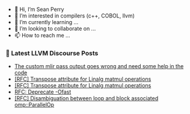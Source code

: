 - 👋 Hi, I’m Sean Perry
- 👀 I’m interested in compilers (c++, COBOL, llvm)
- 🌱 I’m currently learning ...
- 💞️ I’m looking to collaborate on ...
- 📫 How to reach me ...

<!---
s66perry/s66perry is a ✨ special ✨ repository because its `README.md` (this file) appears on your GitHub profile.
You can click the Preview link to take a look at your changes.
--->
### 📕 Latest LLVM Discourse Posts

<!-- DISCOURSE-LLVM:START -->
- [The custom mlir pass output goes wrong and need some help in the code](https://discourse.llvm.org/t/the-custom-mlir-pass-output-goes-wrong-and-need-some-help-in-the-code/80348#post_1)
- [[RFC] Transpose attribute for Linalg matmul operations](https://discourse.llvm.org/t/rfc-transpose-attribute-for-linalg-matmul-operations/80092?page=2#post_37)
- [[RFC] Transpose attribute for Linalg matmul operations](https://discourse.llvm.org/t/rfc-transpose-attribute-for-linalg-matmul-operations/80092?page=2#post_36)
- [RFC: Deprecate -Ofast](https://discourse.llvm.org/t/rfc-deprecate-ofast/78687?page=7#post_134)
- [[RFC] Disambiguation between loop and block associated omp::ParallelOp](https://discourse.llvm.org/t/rfc-disambiguation-between-loop-and-block-associated-omp-parallelop/79972#post_15)
<!-- DISCOURSE-LLVM:END -->
